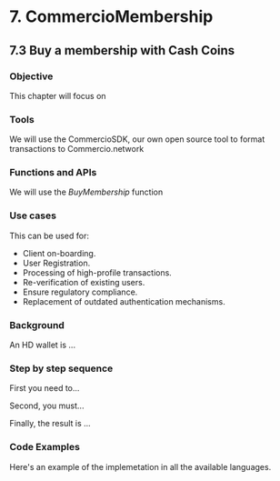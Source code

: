 # 7. CommercioMembership

## 7.3 Buy a membership with Cash Coins

### Objective

This chapter will focus on

### Tools

We will use the CommercioSDK, our own open source tool to format transactions to Commercio.network

### Functions and APIs

We will use the _BuyMembership_ function

### Use cases

This can be used for:

* Client on-boarding.
* User Registration.
* Processing of high-profile transactions.
* Re-verification of existing users.
* Ensure regulatory compliance.
* Replacement of outdated authentication mechanisms.


###  Background

An HD wallet is ...

### Step by step sequence

First you need to...

Second, you must...

Finally, the result is ...

### Code Examples

Here's an example of the implemetation in all the available languages.
